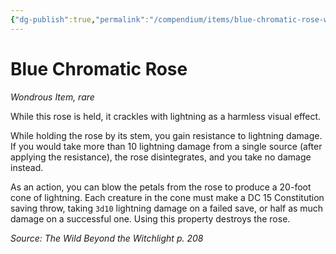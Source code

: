```yaml
---
{"dg-publish":true,"permalink":"/compendium/items/blue-chromatic-rose-wbtw/","tags":["compendium/src/5e/wbtw","item/rarity/rare","item/wondrous"]}
---
```


# Blue Chromatic Rose
*Wondrous Item, rare*  


While this rose is held, it crackles with lightning as a harmless visual effect.

While holding the rose by its stem, you gain resistance to lightning damage. If you would take more than 10 lightning damage from a single source (after applying the resistance), the rose disintegrates, and you take no damage instead.

As an action, you can blow the petals from the rose to produce a 20-foot cone of lightning. Each creature in the cone must make a DC 15 Constitution saving throw, taking `3d10` lightning damage on a failed save, or half as much damage on a successful one. Using this property destroys the rose.

*Source: The Wild Beyond the Witchlight p. 208*